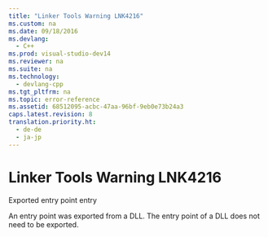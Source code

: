 ```yaml
---
title: "Linker Tools Warning LNK4216"
ms.custom: na
ms.date: 09/18/2016
ms.devlang: 
  - C++
ms.prod: visual-studio-dev14
ms.reviewer: na
ms.suite: na
ms.technology: 
  - devlang-cpp
ms.tgt_pltfrm: na
ms.topic: error-reference
ms.assetid: 68512095-acbc-47aa-96bf-9eb0e73b24a3
caps.latest.revision: 8
translation.priority.ht: 
  - de-de
  - ja-jp
---
```

# Linker Tools Warning LNK4216
Exported entry point entry  
  
 An entry point was exported from a DLL. The entry point of a DLL does not need to be exported.